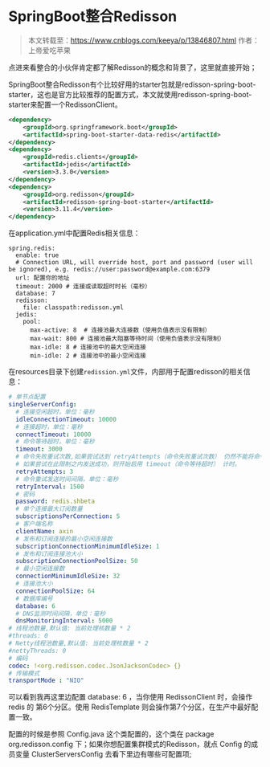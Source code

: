# SpringBoot整合Redisson

> 本文转载至：https://www.cnblogs.com/keeya/p/13846807.html 作者：上帝爱吃苹果

点进来看整合的小伙伴肯定都了解Redisson的概念和背景了，这里就直接开始；

SpringBoot整合Redisson有个比较好用的starter包就是redisson-spring-boot-starter，这也是官方比较推荐的配置方式，本文就使用redisson-spring-boot-starter来配置一个RedissonClient。

```xml
<dependency>
    <groupId>org.springframework.boot</groupId>
    <artifactId>spring-boot-starter-data-redis</artifactId>
</dependency>
<dependency>
    <groupId>redis.clients</groupId>
    <artifactId>jedis</artifactId>
    <version>3.3.0</version>
</dependency>
<dependency>
	<groupId>org.redisson</groupId>
	<artifactId>redisson-spring-boot-starter</artifactId>
    <version>3.11.4</version>
</dependency>
```

在application.yml中配置Redis相关信息：

```shell
spring.redis:
  enable: true
  # Connection URL, will override host, port and password (user will be ignored), e.g. redis://user:password@example.com:6379
  url: 配置你的地址
  timeout: 2000 # 连接或读取超时时长（毫秒）
  database: 7
  redisson:
    file: classpath:redisson.yml
  jedis:
    pool:
      max-active: 8  # 连接池最大连接数（使用负值表示没有限制）
      max-wait: 800 # 连接池最大阻塞等待时间（使用负值表示没有限制）
      max-idle: 8 # 连接池中的最大空闲连接
      min-idle: 2 # 连接池中的最小空闲连接
```

在resources目录下创建`redission.yml`文件，内部用于配置redisson的相关信息：

```yml
# 单节点配置
singleServerConfig:
  # 连接空闲超时，单位：毫秒
  idleConnectionTimeout: 10000
  # 连接超时，单位：毫秒
  connectTimeout: 10000
  # 命令等待超时，单位：毫秒
  timeout: 3000
  # 命令失败重试次数,如果尝试达到 retryAttempts（命令失败重试次数） 仍然不能将命令发送至某个指定的节点时，将抛出错误。
  # 如果尝试在此限制之内发送成功，则开始启用 timeout（命令等待超时） 计时。
  retryAttempts: 3
  # 命令重试发送时间间隔，单位：毫秒
  retryInterval: 1500
  # 密码
  password: redis.shbeta
  # 单个连接最大订阅数量
  subscriptionsPerConnection: 5
  # 客户端名称
  clientName: axin
  # 发布和订阅连接的最小空闲连接数
  subscriptionConnectionMinimumIdleSize: 1
  # 发布和订阅连接池大小
  subscriptionConnectionPoolSize: 50
  # 最小空闲连接数
  connectionMinimumIdleSize: 32
  # 连接池大小
  connectionPoolSize: 64
  # 数据库编号
  database: 6
  # DNS监测时间间隔，单位：毫秒
  dnsMonitoringInterval: 5000
# 线程池数量,默认值: 当前处理核数量 * 2
#threads: 0
# Netty线程池数量,默认值: 当前处理核数量 * 2
#nettyThreads: 0
# 编码
codec: !<org.redisson.codec.JsonJacksonCodec> {}
# 传输模式
transportMode : "NIO"
```

可以看到我再这里边配置 database: 6 ，当你使用 RedissonClient 时，会操作 redis 的 第6个分区。使用 RedisTemplate 则会操作第7个分区，在生产中最好配置一致。

配置的时候是参照 Config.java 这个类配置的，这个类在 package org.redisson.config 下；如果你想配置集群模式的Redisson，就点 Config 的成员变量 ClusterServersConfig 去看下里边有哪些可配置项;